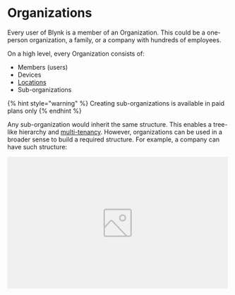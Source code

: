 # Organizations

Every user of Blynk is a member of an Organization. This could be a one-person organization, a family, or a company with hundreds of employees. 

On a high level, every Organization consists of:

* Members \(users\)
* Devices
* [Locations](../web-dashboard/products/datastreams/location.md) 
* Sub-organizations 

{% hint style="warning" %}
Creating sub-organizations is available in paid plans only 
{% endhint %}

Any sub-organization would inherit the same structure. This enables a tree-like hierarchy and [multi-tenancy](multi-tenant-tree-structure.md). However, organizations can be used in a broader sense to build a required structure. For example, a company can have such structure:

![How Orgs can be used to create Countries, Departments, etc](../.gitbook/assets/image-placeholder.png)











